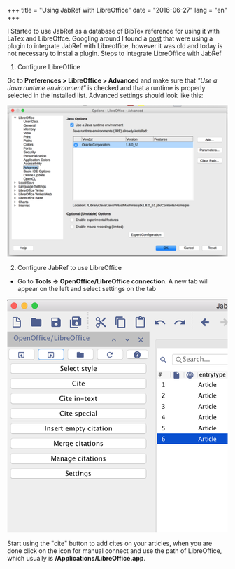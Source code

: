 +++
title = "Using JabRef with LibreOffice"
date = "2016-06-27"
lang = "en"
+++

I Started to use JabRef as a database of BibTex reference for using it with LaTex and LibreOffce.
Googling around I found a [post](http://homepage.agrl.ethz.ch/~eugsterw/knowhow/jabref-libreoffice/) that were using a plugin to integrate JabRef with Libreoffice, however it was old and today is not necessary to instal a plugin.
Steps to integrate LibreOffice with JabRef

1. Configure LibreOffice

Go to **Preferences > LibreOffice > Advanced** and make sure that *"Use a Java runtime environment"* is checked and that a runtime is properly selected in the installed list.
Advanced settings should look like this:

![alt text](https://raw.githubusercontent.com/llazzaro/llazzaro.github.io/master/_posts/Screen%20Shot%202016-06-28%20at%2012.00.16%20AM.png "Logo Title Text 1")


2. Configure JabRef to use LibreOffice

* Go to **Tools -> OpenOffice/LibreOffice connection**. A new tab will appear on the left and select settings on the tab

![alt text](https://raw.githubusercontent.com/llazzaro/llazzaro.github.io/master/_posts/Screen%20Shot%202016-06-28%20at%2012.00.25%20AM.png "Logo Title Text 1")

Start using the "cite" button to add cites on  your articles, when you are done click on the icon for manual connect and use the path of LibreOffice, which usually is **/Applications/LibreOffice.app**.
